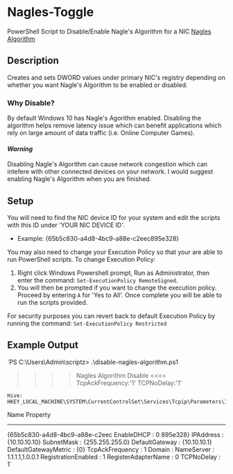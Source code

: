 # Nagles-Toggle
PowerShell Script to Disable/Enable Nagle's Algorithm for a NIC
[Nagles Algorithm](https://en.wikipedia.org/wiki/Nagle%27s_algorithm)

## Description
Creates and sets DWORD values under primary NIC's registry depending on whether you want Nagle's Algorithm to be enabled or disabled.

### Why Disable?
By default Windows 10 has Nagle's Agorithm enabled. Disabling the algorithm helps remove latency issue which can benefit applications which rely on large amount of data traffic (i.e. Online Computer Games).

#### *Warning*
Disabling Nagle's Algorithm can cause network congestion which can intefere with other connected devices on your network. I would suggest enabling Nagle's Algorithm when you are finished.

## Setup
You will need to find the NIC device ID for your system and edit the scripts with this ID under 'YOUR NIC DEVICE ID'.
  * Example: {65b5c830-a4d8-4bc9-a88e-c2eec895e328}
  
You may also need to change your Execution Policy so that your are able to run PowerShell scripts. To change Execution Policy:
  1. Right click Windows Powershell prompt, Run as Administrator, then enter the command: `Set-ExecutionPolicy RemoteSigned`.
  2. You will then be prompted if you want to change the execution policy. Proceed by entering `A` for 'Yes to All'. Once complete you will be able to run the scripts provided.

For security purposes you can revert back to default Execution Policy by running the command: `Set-ExecutionPolicy Restricted`

## Example Output
`PS C:\Users\Admin\scriptz> .\disable-nagles-algorithm.ps1
>>>> Nagles Algorithm Disable <<<<
TcpAckFrequency:'1'
TCPNoDelay:'1'


    Hive: HKEY_LOCAL_MACHINE\SYSTEM\CurrentControlSet\Services\Tcpip\Parameters\Interfaces


Name                           Property
----                           --------
{65b5c830-a4d8-4bc9-a88e-c2eec EnableDHCP           : 0
895e328}                       IPAddress            : {10.10.10.10}
                               SubnetMask           : {255.255.255.0}
                               DefaultGateway       : {10.10.10.1}
                               DefaultGatewayMetric : {0}
                               TcpAckFrequency      : 1
                               Domain               :
                               NameServer           : 1.1.1.1,1.0.0.1
                               RegistrationEnabled  : 1
                               RegisterAdapterName  : 0
                               TCPNoDelay           : 1`

